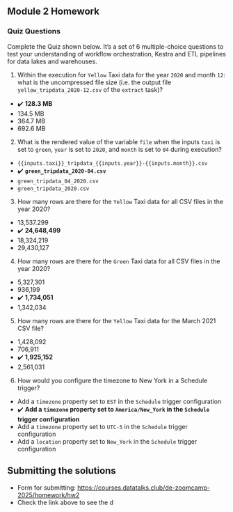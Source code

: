 ## Module 2 Homework

### Quiz Questions

Complete the Quiz shown below. It’s a set of 6 multiple-choice questions to test your understanding of workflow orchestration, Kestra and ETL pipelines for data lakes and warehouses.

1. Within the execution for `Yellow` Taxi data for the year `2020` and month `12`: what is the uncompressed file size (i.e. the output file `yellow_tripdata_2020-12.csv` of the `extract` task)?

- ✔️ **128.3 MB**
- 134.5 MB
- 364.7 MB
- 692.6 MB

2. What is the rendered value of the variable `file` when the inputs `taxi` is set to `green`, `year` is set to `2020`, and `month` is set to `04` during execution?

- `{{inputs.taxi}}_tripdata_{{inputs.year}}-{{inputs.month}}.csv`
- ✔️ **`green_tripdata_2020-04.csv`**
- `green_tripdata_04_2020.csv`
- `green_tripdata_2020.csv`

3. How many rows are there for the `Yellow` Taxi data for all CSV files in the year 2020?

- 13,537.299
- ✔️ **24,648,499**
- 18,324,219
- 29,430,127

4. How many rows are there for the `Green` Taxi data for all CSV files in the year 2020?

- 5,327,301
- 936,199
- ✔️ **1,734,051**
- 1,342,034

5. How many rows are there for the `Yellow` Taxi data for the March 2021 CSV file?

- 1,428,092
- 706,911
- ✔️ **1,925,152**
- 2,561,031

6. How would you configure the timezone to New York in a Schedule trigger?

- Add a `timezone` property set to `EST` in the `Schedule` trigger configuration
- ✔️ **Add a `timezone` property set to `America/New_York` in the `Schedule` trigger configuration**
- Add a `timezone` property set to `UTC-5` in the `Schedule` trigger configuration
- Add a `location` property set to `New_York` in the `Schedule` trigger configuration

## Submitting the solutions

- Form for submitting: https://courses.datatalks.club/de-zoomcamp-2025/homework/hw2
- Check the link above to see the d